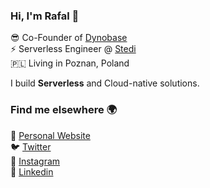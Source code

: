 ### Hi, I'm Rafal  👋

😎 Co-Founder of [Dynobase](https://dynobase.dev) <br />
⚡️ Serverless Engineer @ [Stedi](https://stedi.com) <br />
🇵🇱 Living in Poznan, Poland

I build **Serverless** and Cloud-native solutions.

### Find me elsewhere 🌍

🚀 [Personal Website](https://rwilinski.me)  <br />
🐦 [Twitter](https://twitter.com/RafalWilinski)  <br />
📸 [Instagram](https://instagram.com/rwilinski)  <br />
👔 [Linkedin](https://www.linkedin.com/in/rafwilinski/)
